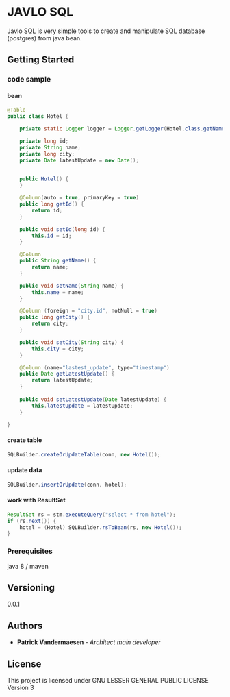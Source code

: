 
JAVLO SQL
=========

Javlo SQL is very simple tools to create and manipulate SQL database (postgres) from java bean.

## Getting Started

### code sample

#### bean
```java
@Table
public class Hotel {

	private static Logger logger = Logger.getLogger(Hotel.class.getName());

	private long id;
	private String name;
	private long city;
	private Date latestUpdate = new Date();
	

	public Hotel() {
	}

	@Column(auto = true, primaryKey = true)
	public long getId() {
		return id;
	}

	public void setId(long id) {
		this.id = id;
	}

	@Column
	public String getName() {
		return name;
	}

	public void setName(String name) {
		this.name = name;
	}

	@Column (foreign = "city.id", notNull = true)	
	public long getCity() {
		return city;
	}

	public void setCity(String city) {
		this.city = city;
	}

	@Column (name="lastest_update", type="timestamp")
	public Date getLatestUpdate() {
		return latestUpdate;
	}
	
	public void setLatestUpdate(Date latestUpdate) {
		this.latestUpdate = latestUpdate;
	}

}
```

#### create table
```java
SQLBuilder.createOrUpdateTable(conn, new Hotel());
```

#### update data
```java
SQLBuilder.insertOrUpdate(conn, hotel);
```

#### work with ResultSet
```java
ResultSet rs = stm.executeQuery("select * from hotel");
if (rs.next()) {
	hotel = (Hotel) SQLBuilder.rsToBean(rs, new Hotel());
}
```


### Prerequisites

java 8 / maven

## Versioning

0.0.1

## Authors

* **Patrick Vandermaesen** - *Architect main developer*

## License

This project is licensed under GNU LESSER GENERAL PUBLIC LICENSE Version 3
